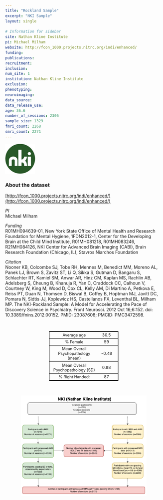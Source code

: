 ```yaml
---
title: "Rockland Sample"
excerpt: "NKI Sample"
layout: single

# Information for sidebar
site: Nathan Kline Institute
pi: Michael Milham
website: http://fcon_1000.projects.nitrc.org/indi/enhanced/
funding:
publications:
recruitment:
inclusion:
num_site: 1
institution: Nathan Kline Institute
exclusion:
phenotyping:
neuroimaging:
data_source:
data_release_use:
age: 36.6
number_of_sessions: 2306
sample_size: 1329
fmri_count: 2268
smri_count: 2271
---
```

<div style="text-align: left;">
     <img src="/assets/images/logos/NKI.png" style="width: auto; height: 10vw;" />
</div>

### About the dataset
[http://fcon_1000.projects.nitrc.org/indi/enhanced/](http://fcon_1000.projects.nitrc.org/indi/enhanced/)

*PI*
<br>
Michael Milham

*Funding*
<br>
R01MH094639-01, New York State Office of Mental Health and Research Foundation for Mental Hygiene, 1FDN2012-1, Center for the Developing Brain at the Child Mind Institute, R01MH081218, R01MH083246, R21MH084126, NKI Center for Advanced Brain Imaging (CABI), Brain Research Foundation (Chicago, IL), Stavros Niarchos Foundation

*Citation*
<br>
Nooner KB, Colcombe SJ, Tobe RH, Mennes M, Benedict MM, Moreno AL, Panek LJ, Brown S, Zavitz ST, Li Q, Sikka S, Gutman D, Bangaru S, Schlachter RT, Kamiel SM, Anwar AR, Hinz CM, Kaplan MS, Rachlin AB, Adelsberg S, Cheung B, Khanuja R, Yan C, Craddock CC, Calhoun V, Courtney W, King M, Wood D, Cox CL, Kelly AM, Di Martino A, Petkova E, Reiss PT, Duan N, Thomsen D, Biswal B, Coffey B, Hoptman MJ, Javitt DC, Pomara N, Sidtis JJ, Koplewicz HS, Castellanos FX, Leventhal BL, Milham MP. The NKI-Rockland Sample: A Model for Accelerating the Pace of Discovery Science in Psychiatry. Front Neurosci. 2012 Oct 16;6:152. doi: 10.3389/fnins.2012.00152. PMID: 23087608; PMCID: PMC3472598.


<br>
<div class=table align='center'>
<table style="text-align: center;
width:44%; font-size:90%; border: 1px solid black">
<tr><th style="font-weight:normal">Average age</th><th style="font-weight:normal">36.5</th><th style="font-weight:normal"></th></tr>
<tr><th style="font-weight:normal">% Female</th><th style="font-weight:normal">59</th><th style="font-weight:normal"></th></tr>
<tr><th style="font-weight:normal">Mean Overall Psychopathology (mean)</th><th style="font-weight:normal">-0.48</th><th style="font-weight:normal"></th></tr>
<tr><th style="font-weight:normal">Mean Overall Psychopathology (SD)</th><th style="font-weight:normal">0.88</th><th style="font-weight:normal"></th></tr>
<tr><th style="font-weight:normal">% Right Handed:</th><th style="font-weight:normal">87</th><th style="font-weight:normal"></th></tr>
<table>

<br>
<br>
<div style="text-align: center;">
     <img src="/assets/images/datasets/NKI_Flowchart.png" width="80%" height="auto" />
</div>
